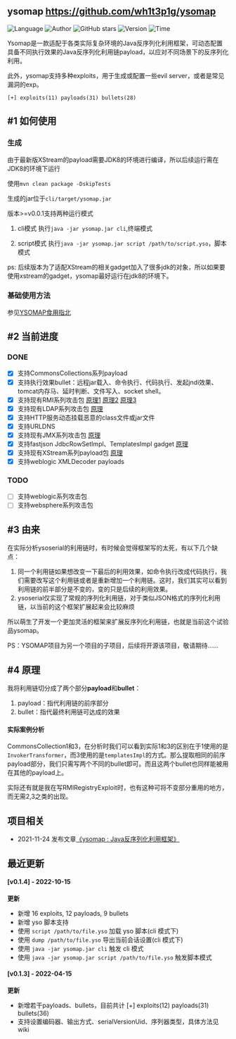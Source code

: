 ## ysomap <https://github.com/wh1t3p1g/ysomap>
<!--auto_detail_badge_begin_0b490ffb61b26b45de3ea5d7dd8a582e-->
![Language](https://img.shields.io/badge/Language-Java-blue)
![Author](https://img.shields.io/badge/Author-wh1t3p1g-orange)
![GitHub stars](https://img.shields.io/github/stars/wh1t3p1g/ysomap.svg?style=flat&logo=github)
![Version](https://img.shields.io/badge/Version-V0.1.4-red)
![Time](https://img.shields.io/badge/Join-20211122-green)
<!--auto_detail_badge_end_fef74f2d7ea73fcc43ff78e05b1e7451-->


Ysomap是一款适配于各类实际复杂环境的Java反序列化利用框架，可动态配置具备不同执行效果的Java反序列化利用链payload，以应对不同场景下的反序列化利用。

此外，ysomap支持多种exploits，用于生成或配置一些evil server，或者是常见漏洞的exp。
```
[+] exploits(11) payloads(31) bullets(28)
```
## #1 如何使用

### 生成
由于最新版XStream的payload需要JDK8的环境进行编译，所以后续运行需在JDK8的环境下运行

使用`mvn clean package -DskipTests`

生成的jar位于`cli/target/ysomap.jar`

版本>=v0.0.1支持两种运行模式

1. cli模式
执行`java -jar ysomap.jar cli`,终端模式
   
2. script模式
执行`java -jar ysomap.jar script /path/to/script.yso`，脚本模式

ps: 后续版本为了适配XStream的相关gadget加入了很多jdk的对象，所以如果要使用xstream的gadget，ysomap最好运行在jdk8的环境下。
### 基础使用方法

参见[YSOMAP食用指北](https://github.com/wh1t3p1g/ysomap/wiki/YSOMAP%E9%A3%9F%E7%94%A8%E6%8C%87%E5%8C%97)

## #2 当前进度

### DONE

- [x] 支持CommonsCollections系列payload
- [x] 支持执行效果bullet：远程jar载入、命令执行、代码执行、发起jndi效果、tomcat内存马、延时判断、文件写入、socket shell。
- [x] 支持现有RMI系列攻击包 [原理1](http://blog.0kami.cn/2020/02/06/rmi-registry-security-problem/) [原理2](http://blog.0kami.cn/2020/02/09/jndi-with-rmi/) [原理3](https://mogwailabs.de/blog/2020/02/an-trinhs-rmi-registry-bypass/)
- [x] 支持现有LDAP系列攻击包 [原理](http://blog.0kami.cn/2020/03/01/jndi-with-ldap/)
- [x] 支持HTTP服务动态挂载恶意的class文件或jar文件
- [x] 支持URLDNS
- [x] 支持现有JMX系列攻击包 [原理](http://blog.0kami.cn/2020/03/10/java-jmx-rmi/)
- [x] 支持fastjson JdbcRowSetImpl、TemplatesImpl gadget [原理](http://blog.0kami.cn/2020/04/13/talk-about-fastjson-deserialization/)
- [x] 支持现有XStream系列payload包 [原理](http://blog.0kami.cn/2020/04/18/talk-about-xstream-deserialization/)
- [x] 支持weblogic XMLDecoder payloads

### TODO

- [ ] 支持weblogic系列攻击包
- [ ] 支持websphere系列攻击包

## #3 由来

在实际分析ysoserial的利用链时，有时候会觉得框架写的太死，有以下几个缺点：

1. 同一个利用链如果想改变一下最后的利用效果，如命令执行改成代码执行，我们需要改写这个利用链或者是重新增加一个利用链。这时，我们其实可以看到利用链的前半部分是不变的，变的只是后续的利用效果。
2. ysoserial仅实现了常规的序列化利用链，对于类似JSON格式的序列化利用链，以当前的这个框架扩展起来会比较麻烦

所以萌生了开发一个更加灵活的框架来扩展反序列化利用链，也就是当前这个试验品ysomap。

PS：YSOMAP项目为另一个项目的子项目，后续将开源该项目，敬请期待......

## #4 原理

我将利用链切分成了两个部分**payload**和**bullet**：

1. payload：指代利用链的前序部分
2. bullet：指代最终利用链可达成的效果

#### 实际案例分析

CommonsCollection1和3，在分析时我们可以看到实际1和3的区别在于1使用的是`InvokerTransformer`，而3使用的是`templatesImpl`的方式。那么提取相同的前序payload部分，我们只需写两个不同的bullet即可。而且这两个bullet也同样能被用在其他的payload上。

实际还有就是我在写RMIRegistryExploit时，也有这种可将不变部分重用的地方，而无需2,3之类的出现。


<!--auto_detail_active_begin_e1c6fb434b6f0baf6912c7a1934f772b-->
## 项目相关

- 2021-11-24 发布文章[《ysomap : Java反序列化利用框架》](https://mp.weixin.qq.com/s/WluThXve9hLoJQ8hnyfLgA)

## 最近更新

#### [v0.1.4] - 2022-10-15

**更新**  
- 新增 16 exploits, 12 payloads, 9 bullets  
- 新增 yso 脚本支持  
- 使用 `script /path/to/file.yso` 加载 yso 脚本(cli 模式下)  
- 使用 `dump /path/to/file.yso` 导出当前会话设置(cli 模式下)  
- 使用 `java -jar ysomap.jar cli` 触发 cli 模式   
- 使用 `java -jar ysomap.jar script /path/to/file.yso` 触发脚本模式

#### [v0.1.3] - 2022-04-15

**更新**  
- 新增若干payloads、bullets，目前共计 [+] exploits(12) payloads(31) bullets(36)  
- 支持设置编码器、输出方式、serialVersionUid、序列器类型，具体方法见wiki

<!--auto_detail_active_end_f9cf7911015e9913b7e691a7a5878527-->
